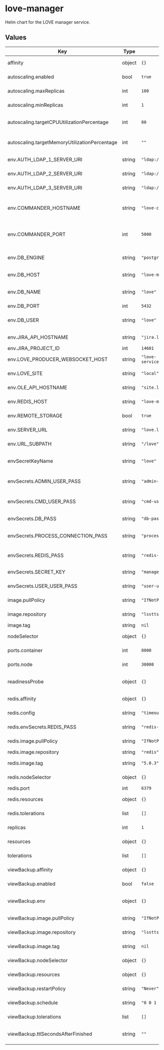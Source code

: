 # love-manager

Helm chart for the LOVE manager service.

## Values

| Key | Type | Default | Description |
|-----|------|---------|-------------|
| affinity | object | `{}` | Affinity rules for the LOVE manager pods |
| autoscaling.enabled | bool | `true` | Whether automatic horizontal scaling is active |
| autoscaling.maxReplicas | int | `100` | The allowed maximum number of replicas |
| autoscaling.minReplicas | int | `1` | The allowed minimum number of replicas |
| autoscaling.targetCPUUtilizationPercentage | int | `80` | The percentage of CPU utilization that will trigger the scaling |
| autoscaling.targetMemoryUtilizationPercentage | int | `""` | The percentage of memory utilization that will trigger the scaling |
| env.AUTH_LDAP_1_SERVER_URI | string | `"ldap://ipa1.lsst.local"` | Set the URI for the 1st LDAP server |
| env.AUTH_LDAP_2_SERVER_URI | string | `"ldap://ipa2.lsst.local"` | Set the URI for the 2nd LDAP server |
| env.AUTH_LDAP_3_SERVER_URI | string | `"ldap://ipa3.lsst.local"` | Set the URI for the 3rd LDAP server |
| env.COMMANDER_HOSTNAME | string | `"love-commander-service"` | Label for the LOVE commander service. Must match the one spcified in the LOVE commander chart |
| env.COMMANDER_PORT | int | `5000` | Port number for the LOVE commander service. Must match the one spcified in the LOVE commander chart |
| env.DB_ENGINE | string | `"postgresql"` | The type of database engine being used for the LOVE manager |
| env.DB_HOST | string | `"love-manager-database-service"` | The name of the database service |
| env.DB_NAME | string | `"love"` | The name of the database being used for the LOVE manager. |
| env.DB_PORT | int | `5432` | The port for the database |
| env.DB_USER | string | `"love"` | The database user needed for access from the LOVE manager. |
| env.JIRA_API_HOSTNAME | string | `"jira.lsstcorp.org"` | Set the hostname for the Jira instance |
| env.JIRA_PROJECT_ID | int | `14601` | Set the Jira project ID |
| env.LOVE_PRODUCER_WEBSOCKET_HOST | string | `"love-service/manager/ws/subscription"` | The URL path for the LOVE producer websocket host |
| env.LOVE_SITE | string | `"local"` | The site tag where LOVE is being run |
| env.OLE_API_HOSTNAME | string | `"site.lsst.local"` | Set the URL for the OLE instance |
| env.REDIS_HOST | string | `"love-manager-redis-service"` | The name of the redis service |
| env.REMOTE_STORAGE | bool | `true` | Set the manager to use LFA storage |
| env.SERVER_URL | string | `"love.lsst.local"` | The external URL from the NGINX server for LOVE |
| env.URL_SUBPATH | string | `"/love"` | The Kubernetes sub-path for LOVE |
| envSecretKeyName | string | `"love"` | The top-level secret key name that houses the rest of the secrets |
| envSecrets.ADMIN_USER_PASS | string | `"admin-user-pass"` | The LOVE manager admin user password secret key name |
| envSecrets.CMD_USER_PASS | string | `"cmd-user-pass"` | The LOVE manager cmd_user user password secret key name |
| envSecrets.DB_PASS | string | `"db-pass"` | The database password secret key name. |
| envSecrets.PROCESS_CONNECTION_PASS | string | `"process-connection-pass"` | The LOVE manager process connection password secret key name |
| envSecrets.REDIS_PASS | string | `"redis-pass"` | The redis password secret key name. Must match `redis.envSecrets.REDIS_PASS` |
| envSecrets.SECRET_KEY | string | `"manager-secret-key"` | The LOVE manager secret secret key name |
| envSecrets.USER_USER_PASS | string | `"user-user-pass"` | The LOVE manager user user password secret key name |
| image.pullPolicy | string | `"IfNotPresent"` | The pull policy on the LOVE manager image |
| image.repository | string | `"lsstts/love-manager"` | The LOVE manager image to use |
| image.tag | string | `nil` |  |
| nodeSelector | object | `{}` | Node selection rules for the LOVE manager pods |
| ports.container | int | `8000` | The port on the container for normal communications |
| ports.node | int | `30000` | The port on the node for normal communcations |
| readinessProbe | object | `{}` | Configuration for the LOVE manager pods readiness probe |
| redis.affinity | object | `{}` | Affinity rules for the LOVE redis pods |
| redis.config | string | `"timeout 60\n"` | Configuration specification for the redis service |
| redis.envSecrets.REDIS_PASS | string | `"redis-pass"` | The redis password secret key name |
| redis.image.pullPolicy | string | `"IfNotPresent"` | The pull policy for the redis image |
| redis.image.repository | string | `"redis"` | The redis image to use |
| redis.image.tag | string | `"5.0.3"` | The tag to use for the redis image |
| redis.nodeSelector | object | `{}` | Node selection rules for the LOVE redis pods |
| redis.port | int | `6379` | The redis port number |
| redis.resources | object | `{}` | Resource specifications for the LOVE redis pods |
| redis.tolerations | list | `[]` | Toleration specifications for the LOVE redis pods |
| replicas | int | `1` | Set the default number of LOVE manager pod replicas |
| resources | object | `{}` | Resource specifications for the LOVE manager pods |
| tolerations | list | `[]` | Toleration specifications for the LOVE manager pods |
| viewBackup.affinity | object | `{}` | Affinity rules for the LOVE view backup pods |
| viewBackup.enabled | bool | `false` | Whether view backup is active |
| viewBackup.env | object | `{}` | Place to specify additional environment variables for the view backup job |
| viewBackup.image.pullPolicy | string | `"IfNotPresent"` | The pull policy to use for the view backup image |
| viewBackup.image.repository | string | `"lsstts/love-view-backup"` | The view backup image to use |
| viewBackup.image.tag | string | `nil` | The tag to use for the view backup image |
| viewBackup.nodeSelector | object | `{}` | Node selection rules for the LOVE view backup pods |
| viewBackup.resources | object | `{}` | Resource specifications for the LOVE view backup pods |
| viewBackup.restartPolicy | string | `"Never"` | The restart policy type for the view backup cronjob |
| viewBackup.schedule | string | `"0 0 1 1 *"` | The view backup job schedule in cron format |
| viewBackup.tolerations | list | `[]` | Toleration specifications for the LOVE view backup pods |
| viewBackup.ttlSecondsAfterFinished | string | `""` | Time after view backup job finishes before deletion (ALPHA) |

